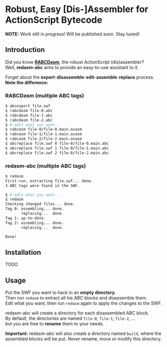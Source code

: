# Robust, Easy [Dis-]Assembler for ActionScript Bytecode

**NOTE:** Work still in progress! Will be published soon. Stay tuned!

## Introduction

Did you know **[RABCDasm](https://github.com/CyberShadow/RABCDAsm)**, the robust ActionScript (dis)assembler?  
Well, **redasm-abc** aims to provide an easy-to-use assistant to it.

Forget about the **export**-**disassemble**-**edit**-**assemble**-**replace** process.  
**Note the difference:**

### RABCDasm (multiple ABC tags)

```bash
$ abcexport file.swf
$ rabcdasm file-0.abc
$ rabcdasm file-1.abc
$ rabcdasm file-2.abc
$ # edit what you want...
$ rabcasm file-0/file-0.main.asasm
$ rabcasm file-1/file-1.main.asasm
$ rabcasm file-2/file-2.main.asasm
$ abcreplace file.swf 0 file-0/file-0.main.abc
$ abcreplace file.swf 1 file-0/file-1.main.abc
$ abcreplace file.swf 2 file-0/file-2.main.abc
```

### redasm-abc (multiple ABC tags)

```bash
$ redasm
First-run, extracting file.swf... done.
3 ABC tags were found in the SWF.

$ # edit what you want...
$ redasm
Checking changed files... done.
Tag 0: assembling... done.
       replacing...  done.
Tag 1: up-to-date.
Tag 2: assembling... done.
       replacing...  done.

Done!
```

## Installation

TODO

## Usage

Put the SWF you want to hack in an **empty directory**.  
Then run `redasm` to extract all his ABC blocks and disassemble them.  
Edit what you want, then run `redasm` again to apply the changes to the SWF.

redasm-abc will create a directory for each disassembled ABC block.  
By default, the directories are named `file-0`, `file-1`, `file-2`, ...  
but you are free to **rename** them to your needs.

**Important:** redasm-abc will also create a directory named `build`, where the
assembled blocks will be put. _Never_ rename, move or modify this directory.
